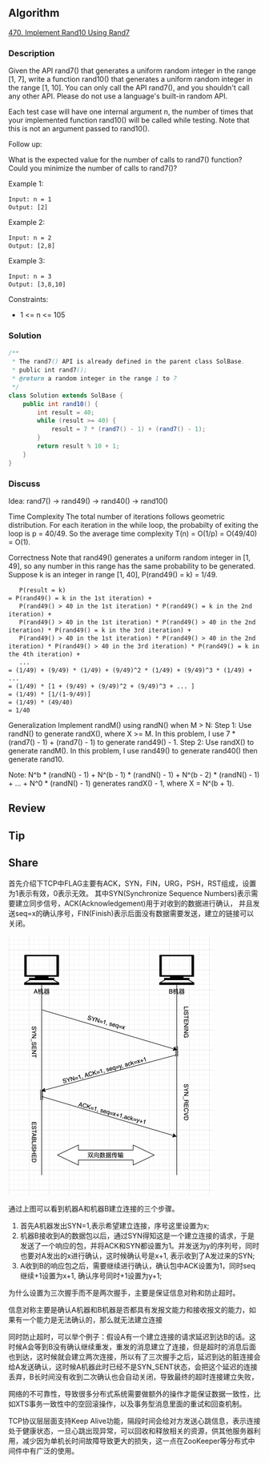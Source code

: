 ## Algorithm

[470. Implement Rand10 Using Rand7](https://leetcode.com/problems/implement-rand10-using-rand7/)

### Description

Given the API rand7() that generates a uniform random integer in the range [1, 7], write a function rand10() that generates a uniform random integer in the range [1, 10]. You can only call the API rand7(), and you shouldn't call any other API. Please do not use a language's built-in random API.

Each test case will have one internal argument n, the number of times that your implemented function rand10() will be called while testing. Note that this is not an argument passed to rand10().

Follow up:

What is the expected value for the number of calls to rand7() function?
Could you minimize the number of calls to rand7()?


Example 1:

```
Input: n = 1
Output: [2]
```

Example 2:

```
Input: n = 2
Output: [2,8]
```

Example 3:

```
Input: n = 3
Output: [3,8,10]
```

Constraints:

- 1 <= n <= 105

### Solution

```java
/**
 * The rand7() API is already defined in the parent class SolBase.
 * public int rand7();
 * @return a random integer in the range 1 to 7
 */
class Solution extends SolBase {
    public int rand10() {
        int result = 40;
        while (result >= 40) {
            result = 7 * (rand7() - 1) + (rand7() - 1);
        }
        return result % 10 + 1;
    }
}
```

### Discuss

Idea: rand7() -> rand49() -> rand40() -> rand10()

Time Complexity
The total number of iterations follows geometric distribution. For each iteration in the while loop, the probabilty of exiting the loop is p = 40/49. So the average time complexity T(n) = O(1/p) = O(49/40) = O(1).

Correctness
Note that rand49() generates a uniform random integer in [1, 49], so any number in this range has the same probability to be generated. Suppose k is an integer in range [1, 40], P(rand49() = k) = 1/49.

```
   P(result = k)
= P(rand49() = k in the 1st iteration) +
   P(rand49() > 40 in the 1st iteration) * P(rand49() = k in the 2nd iteration) +
   P(rand49() > 40 in the 1st iteration) * P(rand49() > 40 in the 2nd iteration) * P(rand49() = k in the 3rd iteration) +
   P(rand49() > 40 in the 1st iteration) * P(rand49() > 40 in the 2nd iteration) * P(rand49() > 40 in the 3rd iteration) * P(rand49() = k in the 4th iteration) +
   ...
= (1/49) + (9/49) * (1/49) + (9/49)^2 * (1/49) + (9/49)^3 * (1/49) + ...
= (1/49) * [1 + (9/49) + (9/49)^2 + (9/49)^3 + ... ]
= (1/49) * [1/(1-9/49)]
= (1/49) * (49/40)
= 1/40
```

Generalization
Implement randM() using randN() when M > N:
Step 1: Use randN() to generate randX(), where X >= M. In this problem, I use 7 * (rand7() - 1) + (rand7() - 1) to generate rand49() - 1.
Step 2: Use randX() to generate randM(). In this problem, I use rand49() to generate rand40() then generate rand10.

Note: N^b * (randN() - 1) + N^(b - 1) * (randN() - 1) + N^(b - 2) * (randN() - 1) + ... + N^0 * (randN() - 1) generates randX() - 1, where X = N^(b + 1).

## Review


## Tip


## Share

首先介绍下TCP中FLAG主要有ACK，SYN，FIN，URG，PSH，RST组成，设置为1表示有效，0表示无效。
其中SYN(Synchronize Sequence Numbers)表示需要建立同步信号，ACK(Acknowledgement)用于对收到的数据进行确认，
并且发送seq=x的确认序号，FIN(Finish)表示后面没有数据需要发送，建立的链接可以关闭。

![](assets/20210515-c44e2d3c.png)

通过上图可以看到机器A和机器B建立连接的三个步骤。

1. 首先A机器发出SYN=1,表示希望建立连接，序号这里设置为x;
2. 机器B接收到A的数据包以后，通过SYN得知这是一个建立连接的请求，于是发送了一个响应的包，并将ACK和SYN都设置为1。并发送为y的序列号，同时也要对A发出的x进行确认，这时候确认号是x+1, 表示收到了A发过来的SYN;
3. A收到B的响应包之后，需要继续进行确认，确认包中ACK设置为1，同时seq继续+1设置为x+1, 确认序号同时+1设置为y+1;


为什么设置为三次握手而不是两次握手，主要是保证信息对称和防止超时。

信息对称主要是确认A机器和B机器是否都具有发报文能力和接收报文的能力，如果有一个能力是无法确认的，那么就无法建立连接

同时防止超时，可以举个例子：假设A有一个建立连接的请求延迟到达B的话。这时候A会等到B没有确认继续重发，重发的消息建立了连接，但是超时的消息后面也到达，这时候就会建立两次连接，所以有了三次握手之后，延迟到达的脏连接会给A发送确认，这时候A机器此时已经不是SYN_SENT状态，会把这个延迟的连接丢弃，B长时间没有收到二次确认也会自动关闭，导致最终的超时连接建立失败，

网络的不可靠性，导致很多分布式系统需要做额外的操作才能保证数据一致性，比如XTS事务一致性中的空回滚操作，以及事务型消息里面的重试和回查机制。

TCP协议层层面支持Keep Alive功能，隔段时间会给对方发送心跳信息，表示连接处于健康状态，一旦心跳出现异常，可以回收和释放相关的资源，供其他服务器利用，减少因为单机长时间故障导致更大的损失，这一点在ZooKeeper等分布式中间件中有广泛的使用。
